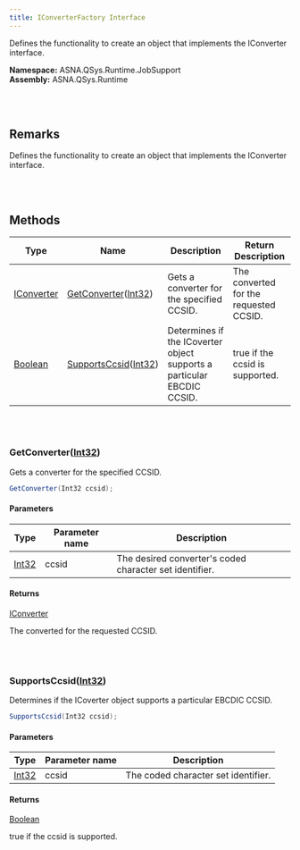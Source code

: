 ```yaml
---
title: IConverterFactory Interface
---
```


Defines the functionality to create an object that implements the IConverter interface.

**Namespace:** ASNA.QSys.Runtime.JobSupport <br/>
**Assembly:** ASNA.QSys.Runtime

<br>
<br>

## Remarks

Defines the functionality to create an object that implements the IConverter interface.

[//]: # ($$TODO: Complete the Remarks section.)

<br>
<br>

## Methods

| Type | Name | Description | Return Description 
| --- | --- | --- | --- 
| [IConverter](/reference/asna-qsys-runtime/job-support/i-converter.html) | [GetConverter](#getconverterint32)([Int32](https://docs.microsoft.com/en-us/dotnet/api/system.int32)) | Gets a converter for the specified CCSID. | The converted for the requested CCSID.
| [Boolean](https://docs.microsoft.com/en-us/dotnet/api/system.boolean) | [SupportsCcsid](#supportsccsidint32)([Int32](https://docs.microsoft.com/en-us/dotnet/api/system.int32)) | Determines if the ICoverter object supports a particular EBCDIC CCSID. | true if the ccsid is supported.

<br>
<br>

### GetConverter([Int32](https://docs.microsoft.com/en-us/dotnet/api/system.int32))

Gets a converter for the specified CCSID.

```cs
GetConverter(Int32 ccsid);
```

#### Parameters

| Type | Parameter name | Description
| --- | --- | ---
| [Int32](https://docs.microsoft.com/en-us/dotnet/api/system.int32) | ccsid | The desired converter's coded character set identifier. 

#### Returns

[IConverter](/reference/asna-qsys-runtime/job-support/i-converter.html)

The converted for the requested CCSID.


<br>
<br>

### SupportsCcsid([Int32](https://docs.microsoft.com/en-us/dotnet/api/system.int32))

Determines if the ICoverter object supports a particular EBCDIC CCSID.

```cs
SupportsCcsid(Int32 ccsid);
```

#### Parameters

| Type | Parameter name | Description
| --- | --- | ---
| [Int32](https://docs.microsoft.com/en-us/dotnet/api/system.int32) | ccsid | The coded character set identifier. 

#### Returns

[Boolean](https://docs.microsoft.com/en-us/dotnet/api/system.boolean)

true if the ccsid is supported.


<br>
<br>


